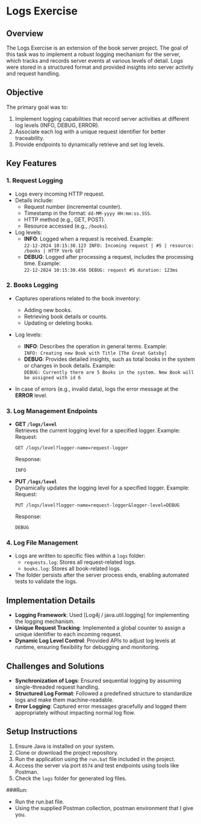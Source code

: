 # Logs Exercise

## Overview
The Logs Exercise is an extension of the book server project. The goal of this task was to implement a robust logging mechanism for the server, which tracks and records server events at various levels of detail. Logs were stored in a structured format and provided insights into server activity and request handling.

## Objective
The primary goal was to:
1. Implement logging capabilities that record server activities at different log levels (INFO, DEBUG, ERROR).
2. Associate each log with a unique request identifier for better traceability.
3. Provide endpoints to dynamically retrieve and set log levels.

## Key Features
### 1. **Request Logging**
   - Logs every incoming HTTP request.
   - Details include:
     - Request number (incremental counter).
     - Timestamp in the format: `dd-MM-yyyy HH:mm:ss.SSS`.
     - HTTP method (e.g., GET, POST).
     - Resource accessed (e.g., `/books`).
   - Log levels:
     - **INFO**: Logged when a request is received.
       Example:  
       `22-12-2024 10:15:30.123 INFO: Incoming request | #5 | resource: /books | HTTP Verb GET`
     - **DEBUG**: Logged after processing a request, includes the processing time.
       Example:  
       `22-12-2024 10:15:30.456 DEBUG: request #5 duration: 123ms`

### 2. **Books Logging**
   - Captures operations related to the book inventory:
     - Adding new books.
     - Retrieving book details or counts.
     - Updating or deleting books.
   - Log levels:
     - **INFO**: Describes the operation in general terms.
       Example:  
       `INFO: Creating new Book with Title [The Great Gatsby]`
     - **DEBUG**: Provides detailed insights, such as total books in the system or changes in book details.
       Example:  
       `DEBUG: Currently there are 5 Books in the system. New Book will be assigned with id 6`

   - In case of errors (e.g., invalid data), logs the error message at the **ERROR** level.

### 3. **Log Management Endpoints**
   - **GET `/logs/level`**  
     Retrieves the current logging level for a specified logger.
     Example:  
     Request:  
     ```
     GET /logs/level?logger-name=request-logger
     ```
     Response:  
     ```
     INFO
     ```
   - **PUT `/logs/level`**  
     Dynamically updates the logging level for a specified logger.
     Example:  
     Request:  
     ```
     PUT /logs/level?logger-name=request-logger&logger-level=DEBUG
     ```
     Response:  
     ```
     DEBUG
     ```

### 4. **Log File Management**
   - Logs are written to specific files within a `logs` folder:
     - `requests.log`: Stores all request-related logs.
     - `books.log`: Stores all book-related logs.
   - The folder persists after the server process ends, enabling automated tests to validate the logs.

## Implementation Details
- **Logging Framework**: Used [Log4j / java.util.logging] for implementing the logging mechanism.
- **Unique Request Tracking**: Implemented a global counter to assign a unique identifier to each incoming request.
- **Dynamic Log Level Control**: Provided APIs to adjust log levels at runtime, ensuring flexibility for debugging and monitoring.

## Challenges and Solutions
- **Synchronization of Logs**: Ensured sequential logging by assuming single-threaded request handling.
- **Structured Log Format**: Followed a predefined structure to standardize logs and make them machine-readable.
- **Error Logging**: Captured error messages gracefully and logged them appropriately without impacting normal log flow.

## Setup Instructions
1. Ensure Java is installed on your system.
2. Clone or download the project repository.
3. Run the application using the `run.bat` file included in the project.
4. Access the server via port `8574` and test endpoints using tools like Postman.
5. Check the `logs` folder for generated log files.

###Run:
- Run the run.bat file.
- Using the supplied Postman collection, postman environment that I give you.
